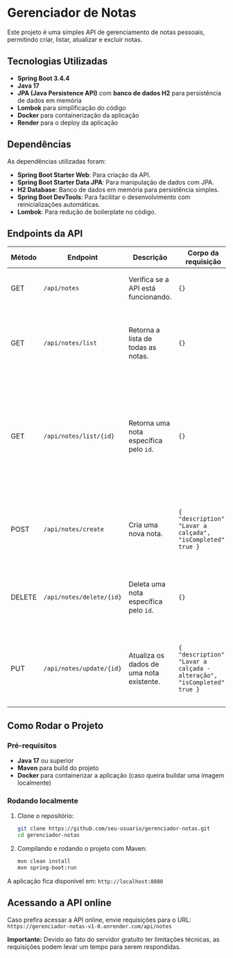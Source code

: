 # Gerenciador de Notas

Este projeto é uma simples API de gerenciamento de notas pessoais, permitindo criar, listar, atualizar e excluir notas.

## Tecnologias Utilizadas

- **Spring Boot 3.4.4**
- **Java 17**
- **JPA (Java Persistence API)** com **banco de dados H2** para persistência de dados em memória
- **Lombok** para simplificação do código
- **Docker** para containerização da aplicação
- **Render** para o deploy da aplicação

## Dependências

As dependências utilizadas foram:

- **Spring Boot Starter Web**: Para criação da API.
- **Spring Boot Starter Data JPA**: Para manipulação de dados com JPA.
- **H2 Database**: Banco de dados em memória para persistência simples.
- **Spring Boot DevTools**: Para facilitar o desenvolvimento com reinicializações automáticas.
- **Lombok**: Para redução de boilerplate no código.

## Endpoints da API

| Método | Endpoint                     | Descrição                               | Corpo da requisição                       | Resposta                                                                 |
|--------|------------------------------|-----------------------------------------|--------------------------------------------|--------------------------------------------------------------------------|
| GET    | `/api/notes`                  | Verifica se a API está funcionando.     | ```{}```                                  | **Status HTTP**: `200 OK` <br> **Resposta**: <br> ```"A API está em funcionamento"``` |
| GET    | `/api/notes/list`             | Retorna a lista de todas as notas.      | ```{}```                                  | **Status HTTP**: `200 OK` <br> **Resposta**: <br> ```[ { "id": 1, "description": "Lavar a calçada", "isCompleted": true } ]``` |
| GET    | `/api/notes/list/{id}`        | Retorna uma nota específica pelo `id`.  | ```{}```                                  | **Status HTTP**: `200 OK` <br> **Resposta**: <br> ```{ "id": 1, "description": "Lavar a calçada", "isCompleted": true }``` <br> Caso não encontrado, retorna **Status HTTP**: `500 Internal Server Error` |
| POST   | `/api/notes/create`           | Cria uma nova nota.                     | ```{ "description": "Lavar a calçada", "isCompleted": true }``` | **Status HTTP**: `201 Created` <br> **Resposta**: <br> ```{ "id": 1, "description": "Lavar a calçada", "isCompleted": true }``` |
| DELETE | `/api/notes/delete/{id}`      | Deleta uma nota específica pelo `id`.   | ```{}```                                  | **Status HTTP**: `200 OK` <br> Caso não encontrado, retorna **Status HTTP**: `500 Internal Server Error` |
| PUT    | `/api/notes/update/{id}`      | Atualiza os dados de uma nota existente. | ```{ "description": "Lavar a calçada - alteração", "isCompleted": true }``` | **Status HTTP**: `200 OK` <br> **Resposta**: <br> ```{ "id": 2, "description": "Lavar a calçada - alteração", "isCompleted": true }``` |

## Como Rodar o Projeto

### Pré-requisitos

- **Java 17** ou superior
- **Maven** para build do projeto
- **Docker** para containerizar a aplicação (caso queira buildar uma imagem localmente)

### Rodando localmente

1. Clone o repositório:
   ```bash
   git clone https://github.com/seu-usuario/gerenciador-notas.git
   cd gerenciador-notas

2. Compilando e rodando o projeto com Maven:
   ```bash
   mvn clean install
   mvn spring-boot:run
A aplicação fica disponível em: `http://localhost:8080`

## Acessando a API online

Caso prefira acessar a API online, envie requisições para o URL: `https://gerenciador-notas-v1-0.onrender.com/api/notes`

**Importante:** Devido ao fato do servidor gratuito ter limitações técnicas, as requisições podem levar um tempo para serem respondidas.

